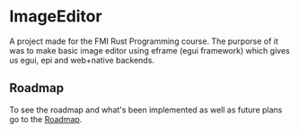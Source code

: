 # ImageEditor
A project made for the FMI Rust Programming course. The purporse of it was to make basic image editor using eframe (egui framework) which gives us egui, epi and web+native backends. 

## Roadmap

To see the roadmap and what's been implemented as well as future plans go to the [Roadmap](https://github.com/nadezhda1120/ImageEditor/projects/2).
